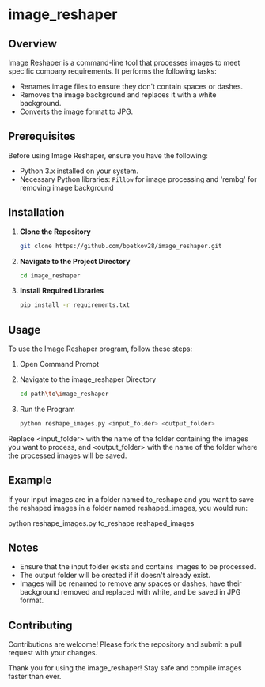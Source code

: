 # image_reshaper

## Overview

Image Reshaper is a command-line tool that processes images to meet specific company requirements. It performs the following tasks:

- Renames image files to ensure they don't contain spaces or dashes.
- Removes the image background and replaces it with a white background.
- Converts the image format to JPG.

## Prerequisites

Before using Image Reshaper, ensure you have the following:

- Python 3.x installed on your system.
- Necessary Python libraries: `Pillow` for image processing and 'rembg' for removing image background

## Installation

1. **Clone the Repository**
   ```bash
   git clone https://github.com/bpetkov28/image_reshaper.git
   ```

2. **Navigate to the Project Directory**
   ```bash
   cd image_reshaper
   ```

3. **Install Required Libraries**
   ```bash
   pip install -r requirements.txt
   ```

## Usage

To use the Image Reshaper program, follow these steps:

1. Open Command Prompt

2. Navigate to the image_reshaper Directory
   ```bash
   cd path\to\image_reshaper
   ```

3. Run the Program
   ```bash
   python reshape_images.py <input_folder> <output_folder>
   ```

Replace <input_folder> with the name of the folder containing the images you want to process, and <output_folder> with the name of the folder where the processed images will be saved.

## Example

If your input images are in a folder named to_reshape and you want to save the reshaped images in a folder named reshaped_images, you would run:

   python reshape_images.py to_reshape reshaped_images

## Notes

- Ensure that the input folder exists and contains images to be processed.
- The output folder will be created if it doesn't already exist.
- Images will be renamed to remove any spaces or dashes, have their background removed and replaced with white, and be saved in JPG format.

## Contributing

Contributions are welcome! Please fork the repository and submit a pull request with your changes.


Thank you for using the image_reshaper! Stay safe and compile images faster than ever.




